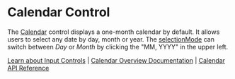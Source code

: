 Calendar Control
========

The [Calendar](https://www.grapecity.com/wijmo/api/classes/wijmo_input.calendar.html) control displays a one-month calendar by default. It allows users to select any date by day, month or year. The [selectionMode](https://www.grapecity.com/wijmo/api/classes/wijmo_input.calendar.html#selectionmode) can switch between _Day_ or _Month_ by clicking the "MM, YYYY" in the upper left.

[Learn about Input Controls](https://www.grapecity.com/wijmo/input-controls-javascript) | [Calendar Overview Documentation](https://www.grapecity.com/wijmo/docs/Topics/Input/Calendar/Calendar) | [Calendar API Reference](https://www.grapecity.com/wijmo/api/classes/wijmo_input.calendar.html)